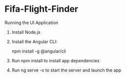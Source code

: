 # Fifa-Flight-Finder

Running the UI Application

1) Install Node.js

2) Install the Angular CLI:

    npm install -g @angular/cli

3) Run npm install to install app dependencies

4) Run ng serve -o to start the server and launch the app
